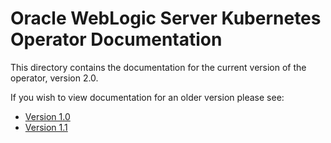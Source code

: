# Oracle WebLogic Server Kubernetes Operator Documentation

This directory contains the documentation for the current version of the operator, version 2.0. 

If you wish to view documentation for an older version please see:

* [Version 1.0](v1.0)
* [Version 1.1](v1.1)